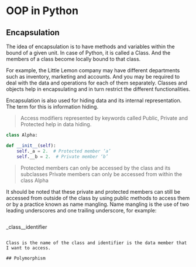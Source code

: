 # OOP in Python
## Encapsulation
The idea of encapsulation is to have methods and variables within the bound of a given unit. In case of Python, it is called a Class. And the members of a class become locally bound to that class.

For example, the Little Lemon company may have different departments such as inventory, marketing and accounts. And you may be required to deal with the data and operations for each of them separately. Classes and objects help in encapsulating and in turn restrict the different functionalities.

Encapsulation is also used for hiding data and its internal representation. The term for this is information hiding.  

> Access modifiers represented by keywords called Public, Private and Protected help in data hiding. 

```python
class Alpha:

def __init__(self):
    self._a = 2.  # Protected member ‘a’
    self.__b = 2.  # Private member ‘b’
```
> Protected members can only be accessed by the class and its subclasses
Private members can only be accessed from within the class Alpha

It should be noted that these private and protected members can still be accessed from outside of the class by using public methods to access them or by a practice known as name mangling. Name mangling is the use of two leading underscores and one trailing underscore, for example:

> ```python
_class__identifier 
```

Class is the name of the class and identifier is the data member that I want to access.

## Polymorphism

